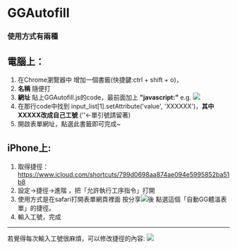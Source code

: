 # GGAutofill
### 使用方式有兩種

## 電腦上：
1. 在Chrome瀏覽器中 增加一個書籤(快捷鍵:ctrl + shift + o)，
2. **名稱** 隨便打
3. **網址** 貼上GGAutofill.js的code，最前面加上 **"javascript:"**
e.g.
![](https://i.imgur.com/EH1fMzO.png)
4. 在那行code中找到 input_list[1].setAttribute('value', 'XXXXXX')，**其中XXXXX改成自己工號** (''<-單引號請留著)
5. 開啟表單網址，點選此書籤即可完成~

## iPhone上:
1. 取得捷徑：https://www.icloud.com/shortcuts/799d0698aa874ae094e5995852ba51b8
2. 設定->捷徑->進階 ，把「允許執行工序指令」打開
3. 使用方式是在safari打開表單網頁裡面 按分享![](https://i.imgur.com/MnAN1YJ.png)後 點選這個「自動GG體溫表單」的捷徑。
4. 輸入工號，完成

-------------------
若覺得每次輸入工號很麻煩，可以修改捷徑的內容:
![](https://i.imgur.com/lXqOwlK.png)
